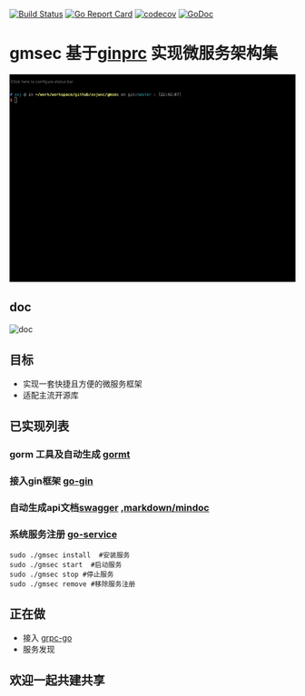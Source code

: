 [![Build Status](https://travis-ci.org/xxjwxc/gmsec.svg?branch=master)](https://travis-ci.org/xxjwxc/gmsec)
[![Go Report Card](https://goreportcard.com/badge/github.com/xxjwxc/gmsec)](https://goreportcard.com/report/github.com/xxjwxc/gmsec)
[![codecov](https://codecov.io/gh/xxjwxc/gmsec/branch/master/graph/badge.svg)](https://codecov.io/gh/xxjwxc/gmsec)
[![GoDoc](https://godoc.org/github.com/xxjwxc/gmsec?status.svg)](https://godoc.org/github.com/xxjwxc/gmsec)

# gmsec 基于[ginprc](https://github.com/xxjwxc/ginrpc) 实现微服务架构集

![img](/image/ginrpc.gif)

## doc 

![doc](/image/ginrpc_doc.gif)

## 目标 
- 实现一套快捷且方便的微服务框架
- 适配主流开源库

## 已实现列表
### gorm 工具及自动生成 [gormt](https://github.com/xxjwxc/gormt)
### 接入gin框架 [go-gin](https://github.com/gin-gonic/gin)
### 自动生成api文档[swagger](https://swagger.io/) ,[markdown/mindoc](https://www.iminho.me/)
### 系统服务注册 [go-service](https://github.com/xxjwxc/go-service)

```
sudo ./gmsec install  #安装服务
sudo ./gmsec start  #启动服务
sudo ./gmsec stop #停止服务
sudo ./gmsec remove #移除服务注册
```


## 正在做
- 接入 [grpc-go](https://github.com/grpc/grpc-go)
- 服务发现


## 欢迎一起共建共享